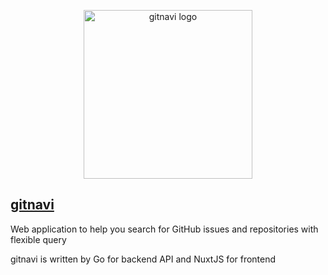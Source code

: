 <p align="center"><a href="https://gitnavi.dev" target="_blank" rel="noopener noreferrer"><img width="270" src="https://user-images.githubusercontent.com/46510874/144610986-29261b45-9b4a-4957-9973-54be60dc6c45.png" alt="gitnavi logo"></a></p>

## [gitnavi](https://gitnavi.dev)
Web application to help you search for GitHub issues and repositories with flexible query

gitnavi is written by Go for backend API and NuxtJS for frontend
